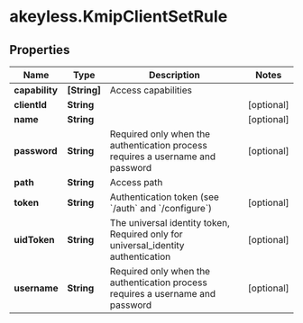 # akeyless.KmipClientSetRule

## Properties

Name | Type | Description | Notes
------------ | ------------- | ------------- | -------------
**capability** | **[String]** | Access capabilities | 
**clientId** | **String** |  | [optional] 
**name** | **String** |  | [optional] 
**password** | **String** | Required only when the authentication process requires a username and password | [optional] 
**path** | **String** | Access path | 
**token** | **String** | Authentication token (see &#x60;/auth&#x60; and &#x60;/configure&#x60;) | [optional] 
**uidToken** | **String** | The universal identity token, Required only for universal_identity authentication | [optional] 
**username** | **String** | Required only when the authentication process requires a username and password | [optional] 


